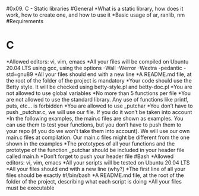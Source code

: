 #0x09. C - Static libraries
#General
*What is a static library, how does it work, how to create one, and how to use it
*Basic usage of ar, ranlib, nm
#Requirements
# C
*Allowed editors: vi, vim, emacs
*All your files will be compiled on Ubuntu 20.04 LTS using gcc, using the options -Wall -Werror -Wextra -pedantic -std=gnu89
*All your files should end with a new line
*A README.md file, at the root of the folder of the project is mandatory
*Your code should use the Betty style. It will be checked using betty-style.pl and betty-doc.pl
*You are not allowed to use global variables
*No more than 5 functions per file
*You are not allowed to use the standard library. Any use of functions like printf, puts, etc… is forbidden
*You are allowed to use _putchar
*You don’t have to push _putchar.c, we will use our file. If you do it won’t be taken into account
*In the following examples, the main.c files are shown as examples. You can use them to test your functions, but you don’t have to push them to your repo (if you do we won’t take them into account). We will use our own main.c files at compilation. Our main.c files might be different from the one shown in the examples
*The prototypes of all your functions and the prototype of the function _putchar should be included in your header file called main.h
*Don’t forget to push your header file
#Bash
*Allowed editors: vi, vim, emacs
*All your scripts will be tested on Ubuntu 20.04 LTS
*All your files should end with a new line (why?)
*The first line of all your files should be exactly #!/bin/bash
*A README.md file, at the root of the folder of the project, describing what each script is doing
*All your files must be executable
